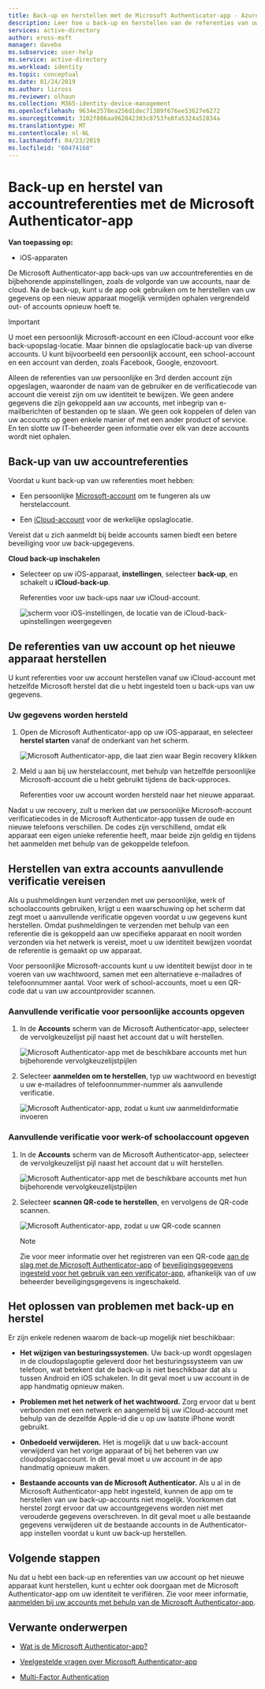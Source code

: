 ```yaml
---
title: Back-up en herstellen met de Microsoft Authenticator-app - Azure Active Directory | Microsoft Docs
description: Leer hoe u back-up en herstellen van de referenties van uw account met behulp van de Microsoft Authenticator-app.
services: active-directory
author: eross-msft
manager: daveba
ms.subservice: user-help
ms.service: active-directory
ms.workload: identity
ms.topic: conceptual
ms.date: 01/24/2019
ms.author: lizross
ms.reviewer: olhaun
ms.collection: M365-identity-device-management
ms.openlocfilehash: 9634e2578ea256d1dec71389f676ee53627e6272
ms.sourcegitcommit: 3102f886aa962842303c8753fe8fa5324a52834a
ms.translationtype: MT
ms.contentlocale: nl-NL
ms.lasthandoff: 04/23/2019
ms.locfileid: "60474168"
---
```

# <a name="backup-and-recover-account-credentials-with-the-microsoft-authenticator-app"></a>Back-up en herstel van accountreferenties met de Microsoft Authenticator-app

**Van toepassing op:**

- iOS-apparaten

De Microsoft Authenticator-app back-ups van uw accountreferenties en de bijbehorende appinstellingen, zoals de volgorde van uw accounts, naar de cloud. Na de back-up, kunt u de app ook gebruiken om te herstellen van uw gegevens op een nieuw apparaat mogelijk vermijden ophalen vergrendeld out- of accounts opnieuw hoeft te.

> [!IMPORTANT]
> U moet een persoonlijk Microsoft-account en een iCloud-account voor elke back-upopslag-locatie. Maar binnen die opslaglocatie back-up van diverse accounts. U kunt bijvoorbeeld een persoonlijk account, een school-account en een account van derden, zoals Facebook, Google, enzovoort.
> 
> Alleen de referenties van uw persoonlijke en 3rd derden account zijn opgeslagen, waaronder de naam van de gebruiker en de verificatiecode van account die vereist zijn om uw identiteit te bewijzen. We geen andere gegevens die zijn gekoppeld aan uw accounts, met inbegrip van e-mailberichten of bestanden op te slaan. We geen ook koppelen of delen van uw accounts op geen enkele manier of met een ander product of service. En ten slotte uw IT-beheerder geen informatie over elk van deze accounts wordt niet ophalen.

## <a name="back-up-your-account-credentials"></a>Back-up van uw accountreferenties
Voordat u kunt back-up van uw referenties moet hebben:

- Een persoonlijke [Microsoft-account](https://account.microsoft.com/account) om te fungeren als uw herstelaccount.

- Een [iCloud-account](https://www.icloud.com/) voor de werkelijke opslaglocatie. 

Vereist dat u zich aanmeldt bij beide accounts samen biedt een betere beveiliging voor uw back-upgegevens.

**Cloud back-up inschakelen**
-   Selecteer op uw iOS-apparaat, **instellingen**, selecteer **back-up**, en schakelt u **iCloud-back-up**.

    Referenties voor uw back-ups naar uw iCloud-account.

    ![scherm voor iOS-instellingen, de locatie van de iCloud-back-upinstellingen weergegeven](./media/user-help-auth-app-backup-recovery/backup-and-recovery-turn-on.png)

## <a name="recover-your-account-credentials-on-your-new-device"></a>De referenties van uw account op het nieuwe apparaat herstellen
U kunt referenties voor uw account herstellen vanaf uw iCloud-account met hetzelfde Microsoft herstel dat die u hebt ingesteld toen u back-ups van uw gegevens.

### <a name="to-recover-your-information"></a>Uw gegevens worden hersteld
1.  Open de Microsoft Authenticator-app op uw iOS-apparaat, en selecteer **herstel starten** vanaf de onderkant van het scherm.

    ![Microsoft Authenticator-app, die laat zien waar Begin recovery klikken](./media/user-help-auth-app-backup-recovery/backup-and-recovery-begin-recovery.png)

2.  Meld u aan bij uw herstelaccount, met behulp van hetzelfde persoonlijke Microsoft-account die u hebt gebruikt tijdens de back-upproces.

    Referenties voor uw account worden hersteld naar het nieuwe apparaat.

Nadat u uw recovery, zult u merken dat uw persoonlijke Microsoft-account verificatiecodes in de Microsoft Authenticator-app tussen de oude en nieuwe telefoons verschillen. De codes zijn verschillend, omdat elk apparaat een eigen unieke referentie heeft, maar beide zijn geldig en tijdens het aanmelden met behulp van de gekoppelde telefoon.

## <a name="recover-additional-accounts-requiring-more-verification"></a>Herstellen van extra accounts aanvullende verificatie vereisen
Als u pushmeldingen kunt verzenden met uw persoonlijke, werk of schoolaccounts gebruiken, krijgt u een waarschuwing op het scherm dat zegt moet u aanvullende verificatie opgeven voordat u uw gegevens kunt herstellen. Omdat pushmeldingen te verzenden met behulp van een referentie die is gekoppeld aan uw specifieke apparaat en nooit worden verzonden via het netwerk is vereist, moet u uw identiteit bewijzen voordat de referentie is gemaakt op uw apparaat.

Voor persoonlijke Microsoft-accounts kunt u uw identiteit bewijst door in te voeren van uw wachtwoord, samen met een alternatieve e-mailadres of telefoonnummer aantal. Voor werk of school-accounts, moet u een QR-code dat u van uw accountprovider scannen.

### <a name="to-provide-additional-verification-for-personal-accounts"></a>Aanvullende verificatie voor persoonlijke accounts opgeven
1.  In de **Accounts** scherm van de Microsoft Authenticator-app, selecteer de vervolgkeuzelijst pijl naast het account dat u wilt herstellen.

    ![Microsoft Authenticator-app met de beschikbare accounts met hun bijbehorende vervolgkeuzelijstpijlen](./media/user-help-auth-app-backup-recovery/backup-and-recovery-arrow.png)

2.  Selecteer **aanmelden om te herstellen**, typ uw wachtwoord en bevestigt u uw e-mailadres of telefoonnummer-nummer als aanvullende verificatie.

    ![Microsoft Authenticator-app, zodat u kunt uw aanmeldinformatie invoeren](./media/user-help-auth-app-backup-recovery/backup-and-recovery-sign-in.png)

### <a name="to-provide-additional-verification-for-work-or-school-accounts"></a>Aanvullende verificatie voor werk-of schoolaccount opgeven
1.  In de **Accounts** scherm van de Microsoft Authenticator-app, selecteer de vervolgkeuzelijst pijl naast het account dat u wilt herstellen.

    ![Microsoft Authenticator-app met de beschikbare accounts met hun bijbehorende vervolgkeuzelijstpijlen](./media/user-help-auth-app-backup-recovery/backup-and-recovery-additional-accts.png)

2.  Selecteer **scannen QR-code te herstellen**, en vervolgens de QR-code scannen.

    ![Microsoft Authenticator-app, zodat u uw QR-code scannen](./media/user-help-auth-app-backup-recovery/backup-and-recovery-scan-qr-code.png)

    >[!NOTE]
    >Zie voor meer informatie over het registreren van een QR-code [aan de slag met de Microsoft Authenticator-app](https://docs.microsoft.com/azure/active-directory/user-help/user-help-auth-app-download-install) of [beveiligingsgegevens ingesteld voor het gebruik van een verificator-app](https://docs.microsoft.com/azure/active-directory/user-help/security-info-setup-auth-app), afhankelijk van of uw beheerder beveiligingsgegevens is ingeschakeld.

## <a name="troubleshooting-backup-and-recovery-problems"></a>Het oplossen van problemen met back-up en herstel
Er zijn enkele redenen waarom de back-up mogelijk niet beschikbaar:

-   **Het wijzigen van besturingssystemen.** Uw back-up wordt opgeslagen in de cloudopslagoptie geleverd door het besturingssysteem van uw telefoon, wat betekent dat de back-up is niet beschikbaar dat als u tussen Android en iOS schakelen. In dit geval moet u uw account in de app handmatig opnieuw maken.

-   **Problemen met het netwerk of het wachtwoord.** Zorg ervoor dat u bent verbonden met een netwerk en aangemeld bij uw iCloud-account met behulp van de dezelfde Apple-id die u op uw laatste iPhone wordt gebruikt.

-   **Onbedoeld verwijderen.** Het is mogelijk dat u uw back-account verwijderd van het vorige apparaat of bij het beheren van uw cloudopslagaccount. In dit geval moet u uw account in de app handmatig opnieuw maken.

-   **Bestaande accounts van de Microsoft Authenticator.** Als u al in de Microsoft Authenticator-app hebt ingesteld, kunnen de app om te herstellen van uw back-up-accounts niet mogelijk. Voorkomen dat herstel zorgt ervoor dat uw accountgegevens worden niet met verouderde gegevens overschreven. In dit geval moet u alle bestaande gegevens verwijderen uit de bestaande accounts in de Authenticator-app instellen voordat u kunt uw back-up herstellen.

## <a name="next-steps"></a>Volgende stappen
Nu dat u hebt een back-up en referenties van uw account op het nieuwe apparaat kunt herstellen, kunt u echter ook doorgaan met de Microsoft Authenticator-app om uw identiteit te verifiëren. Zie voor meer informatie, [aanmelden bij uw accounts met behulp van de Microsoft Authenticator-app](user-help-sign-in.md).

## <a name="related-topics"></a>Verwante onderwerpen

- [Wat is de Microsoft Authenticator-app?](user-help-auth-app-overview.md)

- [Veelgestelde vragen over Microsoft Authenticator-app](user-help-auth-app-faq.md)

- [Multi-Factor Authentication](https://docs.microsoft.com/azure/multi-factor-authentication/)

